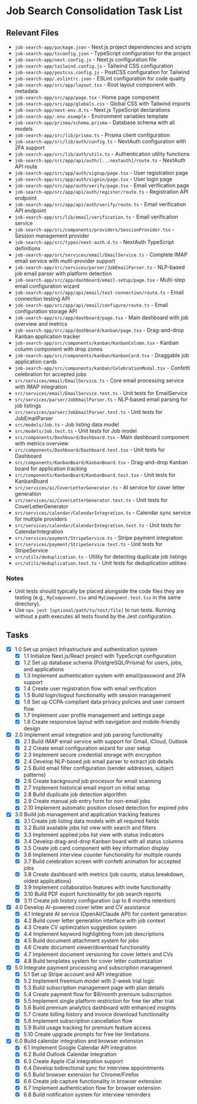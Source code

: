 # Job Search Consolidation Task List

## Relevant Files

- `job-search-app/package.json` - Next.js project dependencies and scripts
- `job-search-app/tsconfig.json` - TypeScript configuration for the project
- `job-search-app/next.config.js` - Next.js configuration file
- `job-search-app/tailwind.config.js` - Tailwind CSS configuration
- `job-search-app/postcss.config.js` - PostCSS configuration for Tailwind
- `job-search-app/.eslintrc.json` - ESLint configuration for code quality
- `job-search-app/src/app/layout.tsx` - Root layout component with metadata
- `job-search-app/src/app/page.tsx` - Home page component
- `job-search-app/src/app/globals.css` - Global CSS with Tailwind imports
- `job-search-app/next-env.d.ts` - Next.js TypeScript declarations
- `job-search-app/.env.example` - Environment variables template
- `job-search-app/prisma/schema.prisma` - Database schema with all models
- `job-search-app/src/lib/prisma.ts` - Prisma client configuration
- `job-search-app/src/lib/auth/config.ts` - NextAuth configuration with 2FA support
- `job-search-app/src/lib/auth/utils.ts` - Authentication utility functions
- `job-search-app/src/app/api/auth/[...nextauth]/route.ts` - NextAuth API route
- `job-search-app/src/app/auth/signup/page.tsx` - User registration page
- `job-search-app/src/app/auth/signin/page.tsx` - User login page
- `job-search-app/src/app/auth/verify/page.tsx` - Email verification page
- `job-search-app/src/app/api/auth/register/route.ts` - Registration API endpoint
- `job-search-app/src/app/api/auth/verify/route.ts` - Email verification API endpoint
- `job-search-app/src/lib/email/verification.ts` - Email verification service
- `job-search-app/src/components/providers/SessionProvider.tsx` - Session management provider
- `job-search-app/src/types/next-auth.d.ts` - NextAuth TypeScript definitions
- `job-search-app/src/services/email/EmailService.ts` - Complete IMAP email service with multi-provider support
- `job-search-app/src/services/parser/JobEmailParser.ts` - NLP-based job email parser with platform detection
- `job-search-app/src/app/dashboard/email-setup/page.tsx` - Multi-step email configuration wizard
- `job-search-app/src/app/api/email/test-connection/route.ts` - Email connection testing API
- `job-search-app/src/app/api/email/configure/route.ts` - Email configuration storage API
- `job-search-app/src/app/dashboard/page.tsx` - Main dashboard with job overview and metrics
- `job-search-app/src/app/dashboard/kanban/page.tsx` - Drag-and-drop Kanban application tracker
- `job-search-app/src/components/kanban/KanbanColumn.tsx` - Kanban column component with drop zones
- `job-search-app/src/components/kanban/KanbanCard.tsx` - Draggable job application cards
- `job-search-app/src/components/kanban/CelebrationModal.tsx` - Confetti celebration for accepted jobs
- `src/services/email/EmailService.ts` - Core email processing service with IMAP integration
- `src/services/email/EmailService.test.ts` - Unit tests for EmailService
- `src/services/parser/JobEmailParser.ts` - NLP-based email parsing for job listings
- `src/services/parser/JobEmailParser.test.ts` - Unit tests for JobEmailParser
- `src/models/Job.ts` - Job listing data model
- `src/models/Job.test.ts` - Unit tests for Job model
- `src/components/Dashboard/Dashboard.tsx` - Main dashboard component with metrics overview
- `src/components/Dashboard/Dashboard.test.tsx` - Unit tests for Dashboard
- `src/components/KanbanBoard/KanbanBoard.tsx` - Drag-and-drop Kanban board for application tracking
- `src/components/KanbanBoard/KanbanBoard.test.tsx` - Unit tests for KanbanBoard
- `src/services/ai/CoverLetterGenerator.ts` - AI service for cover letter generation
- `src/services/ai/CoverLetterGenerator.test.ts` - Unit tests for CoverLetterGenerator
- `src/services/calendar/CalendarIntegration.ts` - Calendar sync service for multiple providers
- `src/services/calendar/CalendarIntegration.test.ts` - Unit tests for CalendarIntegration
- `src/services/payment/StripeService.ts` - Stripe payment integration
- `src/services/payment/StripeService.test.ts` - Unit tests for StripeService
- `src/utils/deduplication.ts` - Utility for detecting duplicate job listings
- `src/utils/deduplication.test.ts` - Unit tests for deduplication utilities

### Notes

- Unit tests should typically be placed alongside the code files they are testing (e.g., `MyComponent.tsx` and `MyComponent.test.tsx` in the same directory).
- Use `npx jest [optional/path/to/test/file]` to run tests. Running without a path executes all tests found by the Jest configuration.

## Tasks

- [x] 1.0 Set up project infrastructure and authentication system
  - [x] 1.1 Initialize Next.js/React project with TypeScript configuration
  - [x] 1.2 Set up database schema (PostgreSQL/Prisma) for users, jobs, and applications
  - [x] 1.3 Implement authentication system with email/password and 2FA support
  - [x] 1.4 Create user registration flow with email verification
  - [x] 1.5 Build login/logout functionality with session management
  - [x] 1.6 Set up CCPA-compliant data privacy policies and user consent flow
  - [x] 1.7 Implement user profile management and settings page
  - [x] 1.8 Create responsive layout with navigation and mobile-friendly design

- [x] 2.0 Implement email integration and job parsing functionality
  - [x] 2.1 Build IMAP email service with support for Gmail, iCloud, Outlook
  - [x] 2.2 Create email configuration wizard for user setup
  - [x] 2.3 Implement secure credential storage with encryption
  - [x] 2.4 Develop NLP-based job email parser to extract job details
  - [x] 2.5 Build email filter configuration (sender addresses, subject patterns)
  - [x] 2.6 Create background job processor for email scanning
  - [x] 2.7 Implement historical email import on initial setup
  - [x] 2.8 Build duplicate job detection algorithm
  - [x] 2.9 Create manual job entry form for non-email jobs
  - [x] 2.10 Implement automatic position closed detection for expired jobs

- [x] 3.0 Build job management and application tracking features
  - [x] 3.1 Create job listing data models with all required fields
  - [x] 3.2 Build available jobs list view with search and filters
  - [x] 3.3 Implement applied jobs list view with status indicators
  - [x] 3.4 Develop drag-and-drop Kanban board with all status columns
  - [x] 3.5 Create job card component with key information display
  - [x] 3.6 Implement interview counter functionality for multiple rounds
  - [x] 3.7 Build celebration screen with confetti animation for accepted jobs
  - [x] 3.8 Create dashboard with metrics (job counts, status breakdown, oldest applications)
  - [x] 3.9 Implement collaboration features with invite functionality
  - [x] 3.10 Build PDF export functionality for job search reports
  - [x] 3.11 Create job history configuration (up to 6 months retention)

- [x] 4.0 Develop AI-powered cover letter and CV assistance
  - [x] 4.1 Integrate AI service (OpenAI/Claude API) for content generation
  - [x] 4.2 Build cover letter generation interface with job context
  - [x] 4.3 Create CV optimization suggestion system
  - [x] 4.4 Implement keyword highlighting from job descriptions
  - [x] 4.5 Build document attachment system for jobs
  - [x] 4.6 Create document viewer/download functionality
  - [x] 4.7 Implement document versioning for cover letters and CVs
  - [x] 4.8 Build templates system for cover letter customization

- [x] 5.0 Integrate payment processing and subscription management
  - [x] 5.1 Set up Stripe account and API integration
  - [x] 5.2 Implement freemium model with 2-week trial logic
  - [x] 5.3 Build subscription management page with plan details
  - [x] 5.4 Create payment flow for $9/month premium subscription
  - [x] 5.5 Implement single platform restriction for free tier after trial
  - [x] 5.6 Build premium analytics dashboard with enhanced insights
  - [x] 5.7 Create billing history and invoice download functionality
  - [x] 5.8 Implement subscription cancellation flow
  - [x] 5.9 Build usage tracking for premium feature access
  - [x] 5.10 Create upgrade prompts for free tier limitations

- [x] 6.0 Build calendar integration and browser extension
  - [x] 6.1 Implement Google Calendar API integration
  - [x] 6.2 Build Outlook Calendar integration
  - [x] 6.3 Create Apple iCal integration support
  - [x] 6.4 Develop bidirectional sync for interview appointments
  - [x] 6.5 Build browser extension for Chrome/Firefox
  - [x] 6.6 Create job capture functionality in browser extension
  - [x] 6.7 Implement authentication flow for browser extension
  - [x] 6.8 Build notification system for interview reminders
